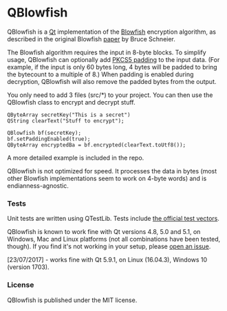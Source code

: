 # QBlowfish

QBlowfish is a [Qt](http://qt.nokia.com/) implementation of the [Blowfish](http://www.schneier.com/blowfish.html) encryption algorithm, as described in the original Blowfish [paper](http://www.schneier.com/paper-blowfish-fse.html) by Bruce Schneier.

The Blowfish algorithm requires the input in 8-byte blocks. To simplify usage, QBlowfish can optionally add [PKCS5 padding](http://tools.ietf.org/html/rfc5652#section-6.3) to the input data. (For example, if the input is only 60 bytes long, 4 bytes will be padded to bring the bytecount to a multiple of 8.) When padding is enabled during decryption, QBlowfish will also remove the padded bytes from the output.

You only need to add 3 files (src/*) to your project. You can then use the QBlowfish class to encrypt and decrypt stuff.

    QByteArray secretKey("This is a secret")
    QString clearText("Stuff to encrypt");

    QBlowfish bf(secretKey);
    bf.setPaddingEnabled(true);
    QByteArray encryptedBa = bf.encrypted(clearText.toUtf8());

A more detailed example is included in the repo.

QBlowfish is not optimized for speed. It processes the data in bytes (most other Blowfish implementations seem to work on 4-byte words) and is endianness-agnostic.

### Tests

Unit tests are written using QTestLib. Tests include [the official test vectors](http://www.schneier.com/code/vectors.txt).

QBlowfish is known to work fine with Qt versions 4.8, 5.0 and 5.1, on Windows, Mac and Linux platforms (not all combinations have been tested, though). If you find it's not working in your setup, please [open an issue](https://github.com/roop/qblowfish/issues).

[23/07/2017] - works fine with Qt 5.9.1, on Linux (16.04.3), Windows 10 (version 1703).

### License

QBlowfish is published under the MIT license.
